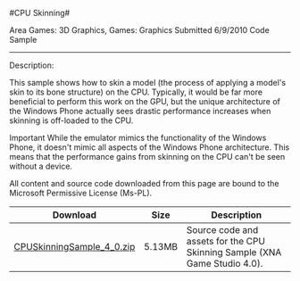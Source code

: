 #CPU Skinning#

Area
Games: 3D Graphics, Games: Graphics
Submitted
6/9/2010
Code Sample

---

Description:

This sample shows how to skin a model (the process of applying a model's skin to its bone structure) on the CPU. Typically, it would be far more beneficial to perform this work on the GPU, but the unique architecture of the Windows Phone actually sees drastic performance increases when skinning is off-loaded to the CPU.

Important While the emulator mimics the functionality of the Windows Phone, it doesn't mimic all aspects of the Windows Phone architecture. This means that the performance gains from skinning on the CPU can't be seen without a device.

 

 

All content and source code downloaded from this page are bound to the Microsoft Permissive License (Ms-PL).


Download | Size | Description
---|---|---|
[CPUSkinningSample_4_0.zip](https://github.com/nkast/XNAGameStudio/blob/master/Samples/CPUSkinningSample_4_0.zip?raw=true) | 5.13MB | Source code and assets for the CPU Skinning Sample (XNA Game Studio 4.0). 
